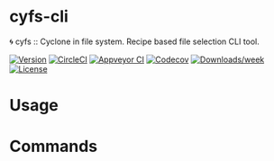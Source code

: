 cyfs-cli
========

🌀 cyfs :: Cyclone in file system. Recipe based file selection CLI tool.

[![Version](https://img.shields.io/npm/v/cyfs-cli.svg)](https://npmjs.org/package/cyfs-cli)
[![CircleCI](https://circleci.com/gh/syon/cyfs-cli/tree/master.svg?style=shield)](https://circleci.com/gh/syon/cyfs-cli/tree/master)
[![Appveyor CI](https://ci.appveyor.com/api/projects/status/github/syon/cyfs-cli?branch=master&svg=true)](https://ci.appveyor.com/project/syon/cyfs-cli/branch/master)
[![Codecov](https://codecov.io/gh/syon/cyfs-cli/branch/master/graph/badge.svg)](https://codecov.io/gh/syon/cyfs-cli)
[![Downloads/week](https://img.shields.io/npm/dw/cyfs-cli.svg)](https://npmjs.org/package/cyfs-cli)
[![License](https://img.shields.io/npm/l/cyfs-cli.svg)](https://github.com/syon/cyfs-cli/blob/master/package.json)

<!-- toc -->
# Usage
<!-- usage -->
# Commands
<!-- commands -->
